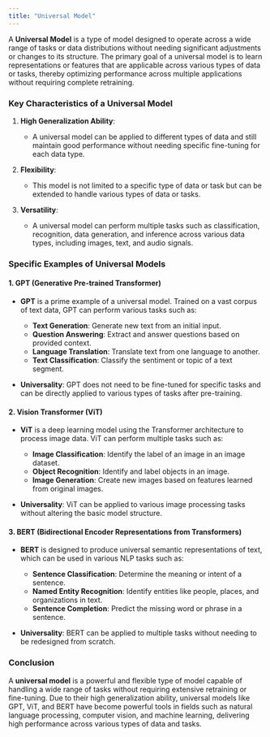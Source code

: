 ```yaml
---
title: "Universal Model"
---
```


A **Universal Model** is a type of model designed to operate across a wide range of tasks or data distributions without needing significant adjustments or changes to its structure. The primary goal of a universal model is to learn representations or features that are applicable across various types of data or tasks, thereby optimizing performance across multiple applications without requiring complete retraining.

### **Key Characteristics of a Universal Model**

1. **High Generalization Ability**:
   - A universal model can be applied to different types of data and still maintain good performance without needing specific fine-tuning for each data type.

2. **Flexibility**:
   - This model is not limited to a specific type of data or task but can be extended to handle various types of data or tasks.

3. **Versatility**:
   - A universal model can perform multiple tasks such as classification, recognition, data generation, and inference across various data types, including images, text, and audio signals.

### **Specific Examples of Universal Models**

#### **1. GPT (Generative Pre-trained Transformer)**
- **GPT** is a prime example of a universal model. Trained on a vast corpus of text data, GPT can perform various tasks such as:
  - **Text Generation**: Generate new text from an initial input.
  - **Question Answering**: Extract and answer questions based on provided context.
  - **Language Translation**: Translate text from one language to another.
  - **Text Classification**: Classify the sentiment or topic of a text segment.

- **Universality**: GPT does not need to be fine-tuned for specific tasks and can be directly applied to various types of tasks after pre-training.

#### **2. Vision Transformer (ViT)**
- **ViT** is a deep learning model using the Transformer architecture to process image data. ViT can perform multiple tasks such as:
  - **Image Classification**: Identify the label of an image in an image dataset.
  - **Object Recognition**: Identify and label objects in an image.
  - **Image Generation**: Create new images based on features learned from original images.

- **Universality**: ViT can be applied to various image processing tasks without altering the basic model structure.

#### **3. BERT (Bidirectional Encoder Representations from Transformers)**
- **BERT** is designed to produce universal semantic representations of text, which can be used in various NLP tasks such as:
  - **Sentence Classification**: Determine the meaning or intent of a sentence.
  - **Named Entity Recognition**: Identify entities like people, places, and organizations in text.
  - **Sentence Completion**: Predict the missing word or phrase in a sentence.

- **Universality**: BERT can be applied to multiple tasks without needing to be redesigned from scratch.

### **Conclusion**
A **universal model** is a powerful and flexible type of model capable of handling a wide range of tasks without requiring extensive retraining or fine-tuning. Due to their high generalization ability, universal models like GPT, ViT, and BERT have become powerful tools in fields such as natural language processing, computer vision, and machine learning, delivering high performance across various types of data and tasks.